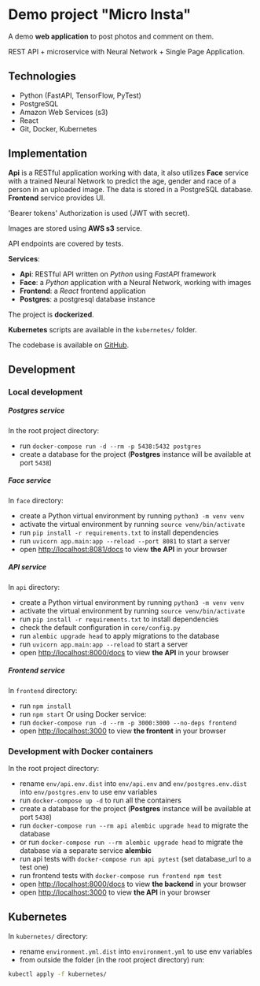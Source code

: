 # Demo project "Micro Insta"

A demo **web application** to post photos and comment on them.

REST API + microservice with Neural Network + Single Page Application.

## Technologies

- Python (FastAPI, TensorFlow, PyTest)
- PostgreSQL
- Amazon Web Services (s3)
- React
- Git, Docker, Kubernetes

## Implementation

**Api** is a RESTful application working with data, it also utilizes **Face** service with a trained Neural Network to predict the age, gender and race of a person in an uploaded image. The data is stored in a PostgreSQL database. **Frontend** service provides UI. 


'Bearer tokens' Authorization is used (JWT with secret).

Images are stored using **AWS s3** service.

API endpoints are covered by tests.


**Services**:
- **Api**: RESTful API written on *Python* using *FastAPI* framework
- **Face**: a *Python* application with a Neural Network, working with images
- **Frontend**: a *React* frontend application 
- **Postgres**: a postgresql database instance

The project is **dockerized**.

**Kubernetes** scripts are available in the `kubernetes/` folder.


The codebase is available on [GitHub](https://github.com/ilivy/udemyinsta).


## Development

### Local development

##### Postgres service
In the root project directory:
- run `docker-compose run -d --rm -p 5438:5432 postgres`
- create a database for the project (**Postgres** instance will be available at port `5438`)

##### Face service
In `face` directory:
- create a Python virtual environment by running `python3 -m venv venv`
- activate the virtual environment by running `source venv/bin/activate`
- run `pip install -r requirements.txt` to install dependencies
- run `uvicorn app.main:app --reload --port 8081` to start a server
- open [http://localhost:8081/docs](http://localhost:8081/docs) to view **the API** in your browser

##### API service
In `api` directory:
- create a Python virtual environment by running `python3 -m venv venv`
- activate the virtual environment by running `source venv/bin/activate`
- run `pip install -r requirements.txt` to install dependencies
- check the default configuration in `core/config.py`
- run `alembic upgrade head` to apply migrations to the database
- run `uvicorn app.main:app --reload` to start a server
- open [http://localhost:8000/docs](http://localhost:8000/docs) to view **the API** in your browser

##### Frontend service
In `frontend` directory:
- run `npm install`
- run `npm start`
Or using Docker service:
- run `docker-compose run -d --rm -p 3000:3000 --no-deps frontend`
- open [http://localhost:3000](http://localhost:3000) to view **the frontent** in your browser


### Development with Docker containers
In the root project directory:
- rename `env/api.env.dist` into `env/api.env` and `env/postgres.env.dist` into `env/postgres.env` to use env variables
- run `docker-compose up -d` to run all the containers
- create a database for the project (**Postgres** instance will be available at port `5438`)
- run `docker-compose run --rm api alembic upgrade head` to migrate the database
- or run `docker-compose run --rm alembic upgrade head` to migrate the database via a separate service **alembic**
- run api tests with `docker-compose run api pytest` (set database_url to a test one)
- run frontend tests with `docker-compose run frontend npm test`
- open [http://localhost:8000/docs](http://localhost:8000/docs) to view **the backend** in your browser
- open [http://localhost:3000](http://localhost:3000) to view **the API** in your browser


## Kubernetes

In `kubernetes/` directory:
- rename `environment.yml.dist` into `environment.yml` to use env variables
- from outside the folder (in the root project directory) run:
```bash
kubectl apply -f kubernetes/
```

